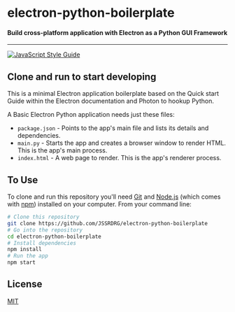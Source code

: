 # electron-python-boilerplate
#### Build cross-platform application with Electron as a Python GUI Framework
---
[![JavaScript Style Guide](https://img.shields.io/badge/code_style-standard-brightgreen.svg)](https://standardjs.com)

## Clone and run to start developing

This is a minimal Electron application boilerplate based on the Quick start Guide within the Electron documentation and Photon to hookup Python.

A Basic Electron Python application needs just these files:
* `package.json` - Points to the app's main file and lists its details and dependencies.
* `main.py` - Starts the app and creates a browser window to render HTML. This is the app's main process.
* `index.html` - A web page to render. This is the app's renderer process.

## To Use

To clone and run this repository you'll need [Git](https://git-scm.com) and [Node.js](https://nodejs.org/en/download/) (which comes with [npm](http://npmjs.com)) installed on your computer. From your command line:

```bash
# Clone this repository
git clone https://github.com/JSSRDRG/electron-python-boilerplate
# Go into the repository
cd electron-python-boilerplate
# Install dependencies
npm install
# Run the app
npm start
```

## License

[MIT](LICENSE.md)